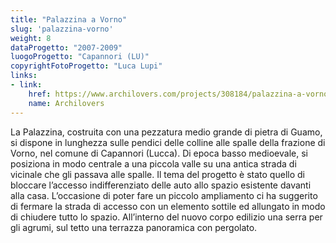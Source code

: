 ```yaml
---
title: "Palazzina a Vorno"
slug: 'palazzina-vorno'
weight: 8
dataProgetto: "2007-2009"
luogoProgetto: "Capannori (LU)"
copyrightFotoProgetto: "Luca Lupi"
links:
- link:
    href: https://www.archilovers.com/projects/308184/palazzina-a-vorno.html
    name: Archilovers
---
```

La Palazzina, costruita con una pezzatura medio grande di pietra di Guamo, si dispone in lunghezza sulle pendici delle colline alle spalle della frazione di Vorno, nel comune di Capannori (Lucca).
Di epoca basso medioevale, si posiziona in modo centrale a una piccola valle su una antica strada di vicinale che gli passava alle spalle. Il tema del progetto è stato quello di bloccare l’accesso indifferenziato delle auto allo spazio esistente davanti alla casa. L’occasione di poter fare un piccolo ampliamento ci ha suggerito di fermare la strada di accesso con un elemento sottile ed allungato in modo di chiudere tutto lo spazio.
All’interno del nuovo corpo edilizio una serra per gli agrumi, sul tetto una terrazza panoramica con pergolato.